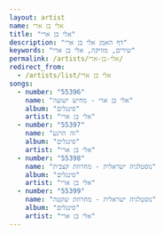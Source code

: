 ```yaml
---
layout: artist
name: אלי בן ארי
title: "אלי בן ארי"
description: "דף האמן אלי בן ארי"
keywords: "שירים, מוזיקה, אלי בן ארי"
permalink: /artists/אלי-בן-ארי/
redirect_from:
  - /artists/list/אלי בן ארי
songs:
  - number: "55396"
    name: "אלי בן ארי - מחיש ישועה"
    album: "סינגלים"
    artist: "אלי בן ארי"
  - number: "55397"
    name: "זה הרגע"
    album: "סינגלים"
    artist: "אלי בן ארי"
  - number: "55398"
    name: "נוסטלגיה ישראלית - מחרוזת קצבית"
    album: "סינגלים"
    artist: "אלי בן ארי"
  - number: "55399"
    name: "נוסטלגיה ישראלית - מחרוזת שקטה"
    album: "סינגלים"
    artist: "אלי בן ארי"
---
```


